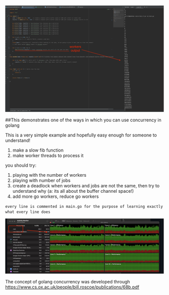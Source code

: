 ![img_1.png](img_1.png)

##This demonstrates one of the ways in which you can use concurrency in golang

This is a very simple example and hopefully easy enough for someone to understand!

1. make a slow fib function
2. make worker threads to process it

you should try:
1. playing with the number of workers
2. playing with number of jobs
3. create a deadlock when workers and jobs are not the same, then try to understand why (a: its all about the buffer channel space!)
4. add more go workers, reduce go workers

`every line is commented in main.go for the purpose of learning exactly what every line does`

![img.png](img.png)

The concept of golang concurrency was developed through
https://www.cs.ox.ac.uk/people/bill.roscoe/publications/68b.pdf

